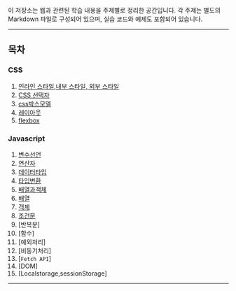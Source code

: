 이 저장소는 웹과 관련된 학습 내용을 주제별로 정리한 공간입니다. 각 주제는 별도의 Markdown 파일로 구성되어 있으며, 실습 코드와 예제도 포함되어 있습니다.

---

## 목차

### CSS

1. [인라인 스타일,내부 스타일, 외부 스타일](./docs/CSS/CSS.md)
2. [CSS 선택자](./docs/CSS/CSS_selector.md)
3. [css박스모델](./docs/CSS/CSS_박스모델.md)
4. [레이아웃](./docs/CSS/CSS_layout.md)
5. [flexbox](./docs/CSS/CSS_flexbos.md)

### Javascript

1. [변수선언](./docs/JS/JS_변수선언.md)
2. [연산자](./docs/JS/JS_연산자.md)
3. [데이터타입](./docs/JS/JS_데이터타입.md)
4. [타입변환](./docs/JS/JS_타입변환.md)
5. [배열과객체](./docs/JS/JS_배열객체.md)
6. [배열](./docs/JS/JS_배열.md)
7. [객체](./docs/JS/JS_객체.md)
8. [조건문](./docs/JS/JS_조건문.md)
9. [반복문]
10. [함수]
11. [예외처리]
12. [비동기처리]
13. [`Fetch API`]
14. [DOM]
15. [Localstorage,sessionStorage]

---
